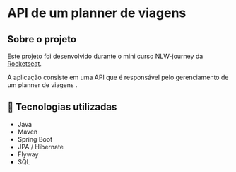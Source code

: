 # API de um planner de viagens


## Sobre o projeto

Este projeto foi desenvolvido durante o mini curso NLW-journey da [Rocketseat](https://app.rocketseat.com.br/ "Site da Rocketseat").

A aplicação consiste em uma API que é responsável pelo gerenciamento de um planner de viagens .

## 🚀 Tecnologias utilizadas
- Java
- Maven
- Spring Boot
- JPA / Hibernate
- Flyway
- SQL



